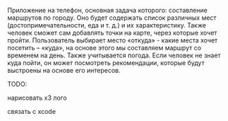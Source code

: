 Приложение на телефон, основная задача которого: составление маршрутов по городу. 
Оно будет содержать список различных мест (достопримечательности, еда и т. д.) и их характеристику.
Также человек сможет сам добавлять точки на карте, через которые хочет пройти.
Пользователь выбирает место «откуда» - какие места хочет посетить – «куда», на основе этого мы составляем маршрут со временем на день. Также учитывается погода. 
Если человек не знает куда пойти, он может посмотреть рекомендации, которые будут выстроены на основе его интересов.

TODO:

нарисовать х3 лого

связать с xcode
